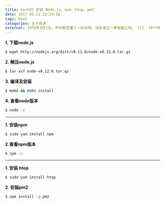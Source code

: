 ```yaml
---
title: CentOS 安装 Node.js、npm、htop、pm2
date: 2017-05-21 22:23:16
tags: bash
categories: 关于技术
external: 1976年4月1日，乔布斯签署了一份合同，决定成立一家电脑公司。 [1]  1977年4月，乔布斯在美国第一次计算机展览会展示了苹果Ⅱ号样机。1997年苹果推出iMac，创新的外壳颜色透明设计使得产品大卖，并让苹果度过财政危机。 [4]  2011年8月24日，史蒂夫·乔布斯向苹果董事会提交辞职申请。
---
```


**1. 下载node.js**

```bash
$ wget http://nodejs.org/dist/v0.12.0/node-v0.12.0.tar.gz
```

**2. 解压node.js**

```bash
$ tar xvf node-v0.12.0.tar.gz
```

**3. 编译及安装**

```bash
$ make && make install
```

**4. 查看node版本**

```bash
$ node -v
```

- - - -


**1. 安装npm**

```bash
$ sudo yum install npm
```

**2.查看npm版本**

```bash
$ npm -v
```

- - - -


**1. 安装 htop**

```bash
$ sudo yum install htop
```

**2. 安装pm2**

```bash
$ npm install -g pm2
```